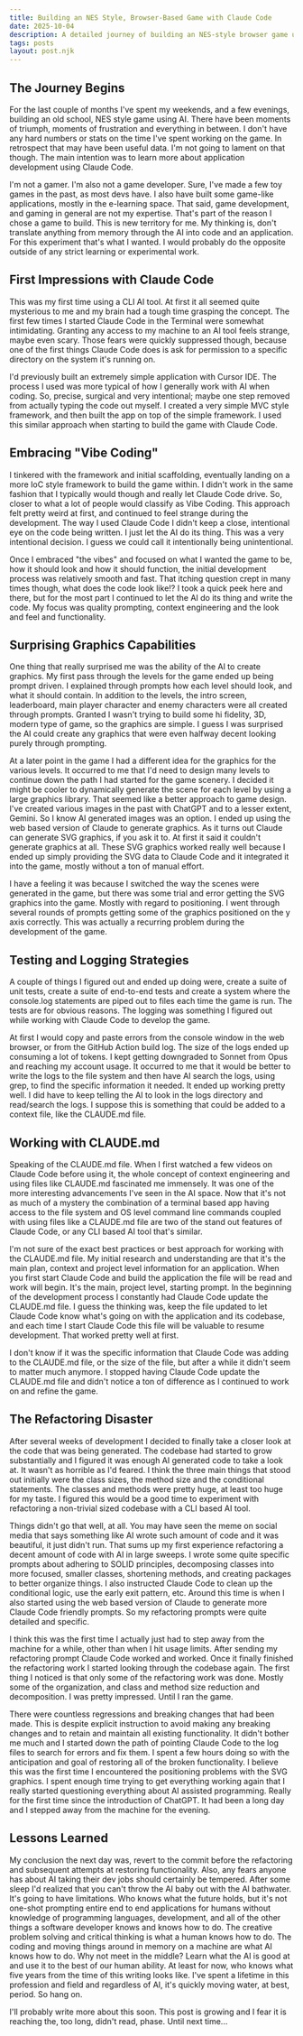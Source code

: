 ```yaml
---
title: Building an NES Style, Browser-Based Game with Claude Code
date: 2025-10-04
description: A detailed journey of building an NES-style browser game using Claude Code CLI, covering first impressions, vibe coding, SVG graphics generation, testing strategies, and lessons learned from a massive refactoring disaster.
tags: posts
layout: post.njk
---
```


## The Journey Begins

For the last couple of months I've spent my weekends, and a few evenings, building an old school, NES style game using AI. There have been moments of triumph, moments of frustration and everything in between. I don't have any hard numbers or stats on the time I've spent working on the game. In retrospect that may have been useful data. I'm not going to lament on that though. The main intention was to learn more about application development using Claude Code.

I'm not a gamer. I'm also not a game developer. Sure, I've made a few toy games in the past, as most devs have. I also have built some game-like applications, mostly in the e-learning space. That said, game development, and gaming in general are not my expertise. That's part of the reason I chose a game to build. This is new territory for me. My thinking is, don't translate anything from memory through the AI into code and an application. For this experiment that's what I wanted. I would probably do the opposite outside of any strict learning or experimental work.

## First Impressions with Claude Code

This was my first time using a CLI AI tool. At first it all seemed quite mysterious to me and my brain had a tough time grasping the concept. The first few times I started Claude Code in the Terminal were somewhat intimidating. Granting any access to my machine to an AI tool feels strange, maybe even scary. Those fears were quickly suppressed though, because one of the first things Claude Code does is ask for permission to a specific directory on the system it's running on.

I'd previously built an extremely simple application with Cursor IDE. The process I used was more typical of how I generally work with AI when coding. So, precise, surgical and very intentional; maybe one step removed from actually typing the code out myself. I created a very simple MVC style framework, and then built the app on top of the simple framework. I used this similar approach when starting to build the game with Claude Code.

## Embracing "Vibe Coding"

I tinkered with the framework and initial scaffolding, eventually landing on a more IoC style framework to build the game within. I didn't work in the same fashion that I typically would though and really let Claude Code drive. So, closer to what a lot of people would classify as Vibe Coding. This approach felt pretty weird at first, and continued to feel strange during the development. The way I used Claude Code I didn't keep a close, intentional eye on the code being written. I just let the AI do its thing. This was a very intentional decision. I guess we could call it intentionally being unintentional.

Once I embraced "the vibes" and focused on what I wanted the game to be, how it should look and how it should function, the initial development process was relatively smooth and fast. That itching question crept in many times though, what does the code look like!? I took a quick peek here and there, but for the most part I continued to let the AI do its thing and write the code. My focus was quality prompting, context engineering and the look and feel and functionality.

## Surprising Graphics Capabilities

One thing that really surprised me was the ability of the AI to create graphics. My first pass through the levels for the game ended up being prompt driven. I explained through prompts how each level should look, and what it should contain. In addition to the levels, the intro screen, leaderboard, main player character and enemy characters were all created through prompts. Granted I wasn't trying to build some hi fidelity, 3D, modern type of game, so the graphics are simple. I guess I was surprised the AI could create any graphics that were even halfway decent looking purely through prompting.

At a later point in the game I had a different idea for the graphics for the various levels. It occurred to me that I'd need to design many levels to continue down the path I had started for the game scenery. I decided it might be cooler to dynamically generate the scene for each level by using a large graphics library. That seemed like a better approach to game design. I've created various images in the past with ChatGPT and to a lesser extent, Gemini. So I know AI generated images was an option. I ended up using the web based version of Claude to generate graphics. As it turns out Claude can generate SVG graphics, if you ask it to. At first it said it couldn't generate graphics at all. These SVG graphics worked really well because I ended up simply providing the SVG data to Claude Code and it integrated it into the game, mostly without a ton of manual effort.

I have a feeling it was because I switched the way the scenes were generated in the game, but there was some trial and error getting the SVG graphics into the game. Mostly with regard to positioning. I went through several rounds of prompts getting some of the graphics positioned on the y axis correctly. This was actually a recurring problem during the development of the game.

## Testing and Logging Strategies

A couple of things I figured out and ended up doing were, create a suite of unit tests, create a suite of end-to-end tests and create a system where the console.log statements are piped out to files each time the game is run. The tests are for obvious reasons. The logging was something I figured out while working with Claude Code to develop the game.

At first I would copy and paste errors from the console window in the web browser, or from the GitHub Action build log. The size of the logs ended up consuming a lot of tokens. I kept getting downgraded to Sonnet from Opus and reaching my account usage. It occurred to me that it would be better to write the logs to the file system and then have AI search the logs, using grep, to find the specific information it needed. It ended up working pretty well. I did have to keep telling the AI to look in the logs directory and read/search the logs. I suppose this is something that could be added to a context file, like the CLAUDE.md file.

## Working with CLAUDE.md

Speaking of the CLAUDE.md file. When I first watched a few videos on Claude Code before using it, the whole concept of context engineering and using files like CLAUDE.md fascinated me immensely. It was one of the more interesting advancements I've seen in the AI space. Now that it's not as much of a mystery the combination of a terminal based app having access to the file system and OS level command line commands coupled with using files like a CLAUDE.md file are two of the stand out features of Claude Code, or any CLI based AI tool that's similar.

I'm not sure of the exact best practices or best approach for working with the CLAUDE.md file. My initial research and understanding are that it's the main plan, context and project level information for an application. When you first start Claude Code and build the application the file will be read and work will begin. It's the main, project level, starting prompt. In the beginning of the development process I constantly had Claude Code update the CLAUDE.md file. I guess the thinking was, keep the file updated to let Claude Code know what's going on with the application and its codebase, and each time I start Claude Code this file will be valuable to resume development. That worked pretty well at first.

I don't know if it was the specific information that Claude Code was adding to the CLAUDE.md file, or the size of the file, but after a while it didn't seem to matter much anymore. I stopped having Claude Code update the CLAUDE.md file and didn't notice a ton of difference as I continued to work on and refine the game.

## The Refactoring Disaster

After several weeks of development I decided to finally take a closer look at the code that was being generated. The codebase had started to grow substantially and I figured it was enough AI generated code to take a look at. It wasn't as horrible as I'd feared. I think the three main things that stood out initially were the class sizes, the method size and the conditional statements. The classes and methods were pretty huge, at least too huge for my taste. I figured this would be a good time to experiment with refactoring a non-trivial sized codebase with a CLI based AI tool.

Things didn't go that well, at all. You may have seen the meme on social media that says something like AI wrote such amount of code and it was beautiful, it just didn't run. That sums up my first experience refactoring a decent amount of code with AI in large sweeps. I wrote some quite specific prompts about adhering to SOLID principles, decomposing classes into more focused, smaller classes, shortening methods, and creating packages to better organize things. I also instructed Claude Code to clean up the conditional logic, use the early exit pattern, etc. Around this time is when I also started using the web based version of Claude to generate more Claude Code friendly prompts. So my refactoring prompts were quite detailed and specific.

I think this was the first time I actually just had to step away from the machine for a while, other than when I hit usage limits. After sending my refactoring prompt Claude Code worked and worked. Once it finally finished the refactoring work I started looking through the codebase again. The first thing I noticed is that only some of the refactoring work was done. Mostly some of the organization, and class and method size reduction and decomposition. I was pretty impressed. Until I ran the game.

There were countless regressions and breaking changes that had been made. This is despite explicit instruction to avoid making any breaking changes and to retain and maintain all existing functionality. It didn't bother me much and I started down the path of pointing Claude Code to the log files to search for errors and fix them. I spent a few hours doing so with the anticipation and goal of restoring all of the broken functionality. I believe this was the first time I encountered the positioning problems with the SVG graphics. I spent enough time trying to get everything working again that I really started questioning everything about AI assisted programming. Really for the first time since the introduction of ChatGPT. It had been a long day and I stepped away from the machine for the evening.

## Lessons Learned

My conclusion the next day was, revert to the commit before the refactoring and subsequent attempts at restoring functionality. Also, any fears anyone has about AI taking their dev jobs should certainly be tempered. After some sleep I'd realized that you can't throw the AI baby out with the AI bathwater. It's going to have limitations. Who knows what the future holds, but it's not one-shot prompting entire end to end applications for humans without knowledge of programming languages, development, and all of the other things a software developer knows and knows how to do. The creative problem solving and critical thinking is what a human knows how to do. The coding and moving things around in memory on a machine are what AI knows how to do. Why not meet in the middle? Learn what the AI is good at and use it to the best of our human ability. At least for now, who knows what five years from the time of this writing looks like. I've spent a lifetime in this profession and field and regardless of AI, it's quickly moving water, at best, period. So hang on.

I'll probably write more about this soon. This post is growing and I fear it is reaching the, too long, didn't read, phase. Until next time...